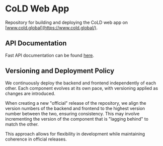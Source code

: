 # CoLD Web App
Repository for building and deploying the CoLD web app on [www.cold.global](https://www.cold.global/).

## API Documentation
Fast API documentation can be found [here](https://cold-container-test.livelyisland-3dd94f86.switzerlandnorth.azurecontainerapps.io/docs).

## Versioning and Deployment Policy
We continuously deploy the backend and frontend independently of each other. Each component evolves at its own pace, with versioning applied as changes are introduced.

When creating a new "official" release of the repository, we align the version numbers of the backend and frontend to the highest version number between the two, ensuring consistency. This may involve incrementing the version of the component that is "lagging behind" to match the other.

This approach allows for flexibility in development while maintaining coherence in official releases.
